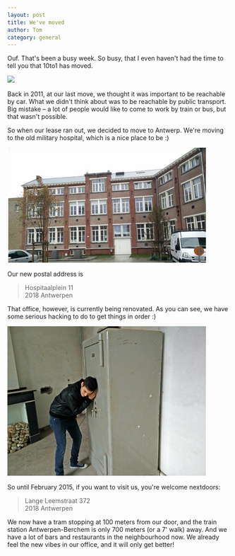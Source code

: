 ```yaml
---
layout: post
title: We've moved
author: Tom
category: general
---
```


Ouf. That's been a busy week. So busy, that I even haven't had the time to tell you that 10to1 has moved.

<img src="https://www.dropbox.com/s/0y7xw3yv50ydf44/FB_Header.png?raw=1" width='450'/>

Back in 2011, at our last move, we thought it was important to be reachable by car. What we didn't think about was to be reachable by public transport. Big mistake – a lot of people would like to come to work by train or bus, but that wasn't possible.

So when our lease ran out, we decided to move to Antwerp. We're moving to the old military hospital, which is a nice place to be :)

![](/img/kantoor_front.jpg)

Our new postal address is

> Hospitaalplein 11<br/>
2018 Antwerpen

That office, however, is currently being renovated. As you can see, we have some serious hacking to do to get things in order :)

![](/img/kantoor_to_be_renovated.jpg)

So until February 2015, if you want to visit us, you're welcome nextdoors:

> Lange Leemstraat 372<br/>
2018 Antwerpen

We now have a tram stopping at 100 meters from our door, and the train station Antwerpen-Berchem is only 700 meters (or a 7' walk) away. And we have a lot of bars and restaurants in the neighbourhood now. We already feel the new vibes in our office, and it will only get better!
